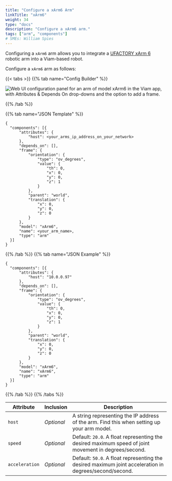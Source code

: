 ```yaml
---
title: "Configure a xArm6 Arm"
linkTitle: "xArm6"
weight: 34
type: "docs"
description: "Configure a xArm6 arm."
tags: ["arm", "components"]
# SMEs: William Spies
---
```


Configuring a `xArm6` arm allows you to integrate a [UFACTORY xArm 6](https://www.ufactory.cc/product-page/ufactory-xarm-6) robotic arm into a Viam-based robot.

Configure a `xArm6` arm as follows:

{{< tabs >}}
{{% tab name="Config Builder" %}}

<img src="../../img/arm/arm-ui-config-xarm6.png" alt="Web UI configuration panel for an arm of model xArm6 in the Viam app, with Attributes & Depends On drop-downs and the option to add a frame." max-width="800px"/>

{{% /tab %}}

{{% tab name="JSON Template" %}}

```json-viam {class="line-numbers linkable-line-numbers"}
{
  "components": [{
      "attributes": {
          "host": <your_arms_ip_address_on_your_network>
      },
      "depends_on": [],
      "frame": {
          "orientation": {
              "type": "ov_degrees",
              "value": {
                  "th": 0,
                  "x": 0,
                  "y": 0,
                  "z": 1
              }
          },
          "parent": "world",
          "translation": {
              "x": 0,
              "y": 0,
              "z": 0
          }
      },
      "model": "xArm6",
      "name": <your_arm_name>,
      "type": "arm"
  }]
}
```

{{% /tab %}}
{{% tab name="JSON Example" %}}

```json-viam {class="line-numbers linkable-line-numbers"}
{
  "components": [{
      "attributes": {
          "host": "10.0.0.97"
      },
      "depends_on": [],
      "frame": {
          "orientation": {
              "type": "ov_degrees",
              "value": {
                  "th": 0,
                  "x": 0,
                  "y": 0,
                  "z": 1
              }
          },
          "parent": "world",
          "translation": {
              "x": 0,
              "y": 0,
              "z": 0
          }
      },
      "model": "xArm6",
      "name": "xArm6",
      "type": "arm"
  }]
}
```

{{% /tab %}}
{{% /tabs %}}

| Attribute | Inclusion | Description |
| ----------- | -------------- | --------------  |
| `host`  |  *Optional* | A string representing the IP address of the arm. Find this when setting up your arm model. |
| `speed` | *Optional* | Default: `20.0`. A float representing the desired maximum speed of joint movement in degrees/second. |
| `acceleration`  | *Optional* | Default: `50.0`. A float representing the desired maximum joint acceleration in degrees/second/second. |
